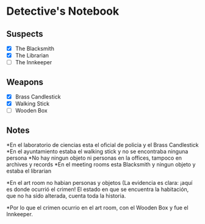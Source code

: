 # Detective's Notebook

## Suspects
- [x] The Blacksmith
- [x] The Librarian
- [ ] The Innkeeper

## Weapons
- [x] Brass Candlestick
- [x] Walking Stick
- [ ] Wooden Box

## Notes
*En el laboratorio de ciencias esta el oficial de policia y el Brass Candlestick
*En el ayuntamiento estaba el walking stick y no se encontraba ninguna persona 
*No hay ningun objeto ni personas en la offices, tampoco en archives y records
*En el meeting rooms esta Blacksmith y ningun objeto y estaba el librarian

*En el art room no habian personas y objetos (La evidencia es clara: ¡aquí es donde ocurrió el crimen! El estado en que se encuentra la habitación, que no ha sido alterada, cuenta toda la historia. 

*Por lo que el crimen ocurrio en el art room, con el Wooden Box y fue el Innkeeper.
